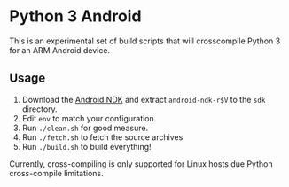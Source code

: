 Python 3 Android
================

This is an experimental set of build scripts that will crosscompile Python 3 for an ARM Android device.

Usage
------

1. Download the [Android NDK](https://developer.android.com/tools/sdk/ndk/index.html) and extract `android-ndk-r$V` to the `sdk` directory.
2. Edit `env` to match your configuration.
3. Run `./clean.sh` for good measure.
4. Run `./fetch.sh` to fetch the source archives.
5. Run `./build.sh` to build everything!

Currently, cross-compiling is only supported for Linux hosts due Python cross-compile limitations. 
